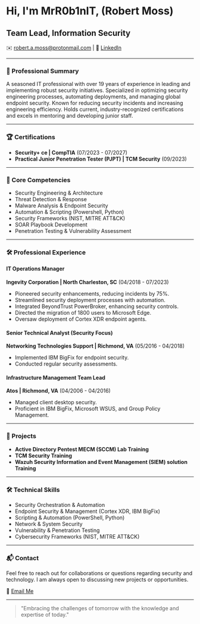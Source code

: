 # Hi, I'm MrR0b1nIT, (Robert Moss)

## Team Lead, Information Security

✉️ [robert.a.moss@protonmail.com](mailto:robert.a.moss@protonmail.com) | 🔗 [LinkedIn](https://www.linkedin.com/in/robertmoss10/)

---

### 📝 Professional Summary
A seasoned IT professional with over 19 years of experience in leading and implementing robust security initiatives. Specialized in optimizing security engineering processes, automating deployments, and managing global endpoint security. Known for reducing security incidents and increasing engineering efficiency. Holds current, industry-recognized certifications and excels in mentoring and developing junior staff.

---

### 🏆 Certifications
- **Security+ ce | CompTIA** (07/2023 - 07/2027)
- **Practical Junior Penetration Tester (PJPT) | TCM Security** (09/2023)

---

### 💼 Core Competencies
- Security Engineering & Architecture
- Threat Detection & Response
- Malware Analysis & Endpoint Security
- Automation & Scripting (Powershell, Python)
- Security Frameworks (NIST, MITRE ATT&CK)
- SOAR Playbook Development
- Penetration Testing & Vulnerability Assessment

---

### 🛠 Professional Experience

#### IT Operations Manager
**Ingevity Corporation | North Charleston, SC** (04/2018 - 07/2023)
- Pioneered security enhancements, reducing incidents by 75%.
- Streamlined security deployment processes with automation.
- Integrated BeyondTrust PowerBroker, enhancing security controls.
- Directed the migration of 1800 users to Microsoft Edge.
- Oversaw deployment of Cortex XDR endpoint agents.

#### Senior Technical Analyst (Security Focus)
**Networking Technologies Support | Richmond, VA** (05/2016 - 04/2018)
- Implemented IBM BigFix for endpoint security.
- Conducted regular security assessments.

#### Infrastructure Management Team Lead
**Atos | Richmond, VA** (04/2006 - 04/2016)
- Managed client desktop security.
- Proficient in IBM BigFix, Microsoft WSUS, and Group Policy Management.

---

### 🌟 Projects
- **Active Directory Pentest MECM (SCCM) Lab Training**
- **TCM Security Training**
- **Wazuh Security Information and Event Management (SIEM) solution Training**

---

### 🛠️ Technical Skills
- Security Orchestration & Automation
- Endpoint Security & Management (Cortex XDR, IBM BigFix)
- Scripting & Automation (PowerShell, Python)
- Network & System Security
- Vulnerability & Penetration Testing
- Cybersecurity Frameworks (NIST, MITRE ATT&CK)

---

### 📬 Contact
Feel free to reach out for collaborations or questions regarding security and technology. I am always open to discussing new projects or opportunities.

📧 [Email Me](mailto:robert.a.moss@protonmail.com)

---

> "Embracing the challenges of tomorrow with the knowledge and expertise of today."
